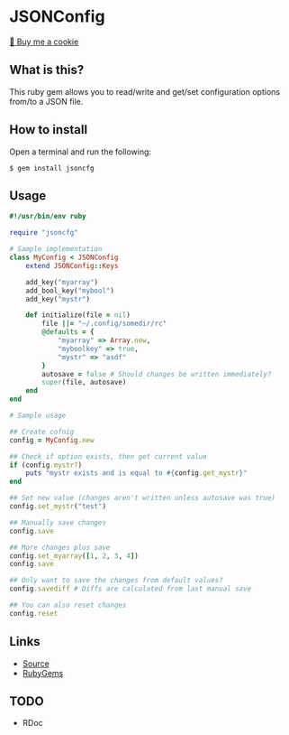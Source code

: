 # JSONConfig

<a href="https://www.buymeacoffee.com/mjwhitta">🍪 Buy me a cookie</a>

## What is this?

This ruby gem allows you to read/write and get/set configuration
options from/to a JSON file.

## How to install

Open a terminal and run the following:

```
$ gem install jsoncfg
```

## Usage

```ruby
#!/usr/bin/env ruby

require "jsoncfg"

# Sample implementation
class MyConfig < JSONConfig
    extend JSONConfig::Keys

    add_key("myarray")
    add_bool_key("mybool")
    add_key("mystr")

    def initialize(file = nil)
        file ||= "~/.config/somedir/rc"
        @defaults = {
            "myarray" => Array.new,
            "myboolkey" => true,
            "mystr" => "asdf"
        }
        autosave = false # Should changes be written immediately?
        super(file, autosave)
    end
end

# Sample usage

## Create cofnig
config = MyConfig.new

## Check if option exists, then get current value
if (config.mystr?)
    puts "mystr exists and is equal to #{config.get_mystr}"
end

## Set new value (changes aren't written unless autosave was true)
config.set_mystr("test")

## Manually save changes
config.save

## More changes plus save
config.set_myarray([1, 2, 3, 4])
config.save

## Only want to save the changes from default values?
config.savediff # Diffs are calculated from last manual save

## You can also reset changes
config.reset
```

## Links

- [Source](https://gitlab.com/mjwhitta/jsoncfg/tree/ruby)
- [RubyGems](https://rubygems.org/gems/jsoncfg)

## TODO

- RDoc
